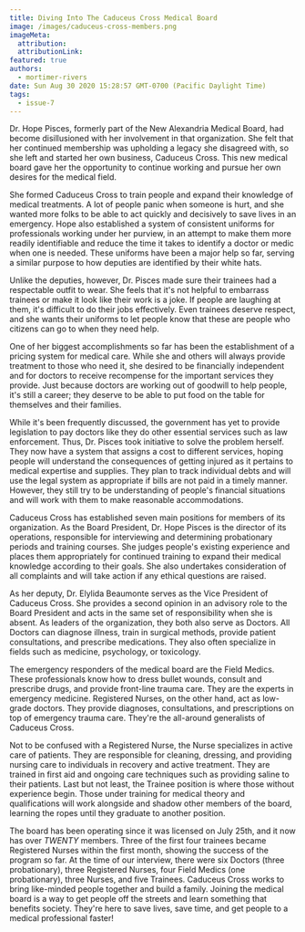 ```yaml
---
title: Diving Into The Caduceus Cross Medical Board
image: /images/caduceus-cross-members.png
imageMeta:
  attribution:
  attributionLink:
featured: true
authors: 
  - mortimer-rivers
date: Sun Aug 30 2020 15:28:57 GMT-0700 (Pacific Daylight Time)
tags:
  - issue-7
---
```


Dr. Hope Pisces, formerly part of the New Alexandria Medical Board, had become disillusioned with her 
involvement in that organization. She felt that her continued membership was upholding a legacy she 
disagreed with, so she left and started her own business, Caduceus Cross. This new medical board 
gave her the opportunity to continue working and pursue her own desires for the medical field.

She formed Caduceus Cross to train people and expand their knowledge of medical treatments. A lot of 
people panic when someone is hurt, and she wanted more folks to be able to act quickly and decisively 
to save lives in an emergency. Hope also established a system of consistent uniforms for 
professionals working under her purview, in an attempt to make them more readily identifiable and 
reduce the time it takes to identify a doctor or medic when one is needed. These uniforms have been 
a major help so far, serving a similar purpose to how deputies are identified by their white hats. 

Unlike the deputies, however, Dr. Pisces made sure their trainees had a respectable outfit to wear. 
She feels that it's not helpful to embarrass trainees or make it look like their work is a joke. 
If people are laughing at them, it's difficult to do their jobs effectively. Even trainees deserve 
respect, and she wants their uniforms to let people know that these are people who citizens can go 
to when they need help. 

One of her biggest accomplishments so far has been the establishment of a pricing system for 
medical care. While she and others will always provide treatment to those who need it, she desired to 
be financially independent and for doctors to receive recompense for the important services they 
provide. Just because doctors are working out of goodwill to help people, it's still a career; 
they deserve to be able to put food on the table for themselves and their families.

While it's been frequently discussed, the government has yet to provide legislation to pay doctors 
like they do other essential services such as law enforcement. Thus, Dr. Pisces took initiative to 
solve the problem herself. They now have a system that assigns a cost to different services, hoping 
people will understand the consequences of getting injured as it pertains to medical expertise and 
supplies. They plan to track individual debts and will use the legal system as appropriate if bills 
are not paid in a timely manner. However, they still try to be understanding of people's financial 
situations and will work with them to make reasonable accommodations.

Caduceus Cross has established seven main positions for members of its organization. As the Board 
President, Dr. Hope Pisces is the director of its operations, responsible for interviewing and 
determining probationary periods and training courses. She judges people's existing experience and 
places them appropriately for continued training to expand their medical knowledge according to their 
goals. She also undertakes consideration of all complaints and will take action if any ethical 
questions are raised.

As her deputy, Dr. Elylida Beaumonte serves as the Vice President of Caduceus Cross. She provides a 
second opinion in an advisory role to the Board President and acts in the same set of responsibility 
when she is absent. As leaders of the organization, they both also serve as Doctors. All Doctors 
can diagnose illness, train in surgical methods, provide patient consultations, and prescribe 
medications. They also often specialize in fields such as medicine, psychology, or toxicology.

The emergency responders of the medical board are the Field Medics. These professionals know how to 
dress bullet wounds, consult and prescribe drugs, and provide front-line trauma care. They are the 
experts in emergency medicine. Registered Nurses, on the other hand, act as low-grade doctors. They 
provide diagnoses, consultations, and prescriptions on top of emergency trauma care. They're the 
all-around generalists of Caduceus Cross.

Not to be confused with a Registered Nurse, the Nurse specializes in active care of patients. They 
are responsible for cleaning, dressing, and providing nursing care to individuals in recovery and 
active treatment. They are trained in first aid and ongoing care techniques such as providing saline 
to their patients. Last but not least, the Trainee position is where those without experience begin. 
Those under training for medical theory and qualifications will work alongside and shadow other 
members of the board, learning the ropes until they graduate to another position.

The board has been operating since it was licensed on July 25th, and it now has over *TWENTY* members. 
Three of the first four trainees became Registered Nurses within the first month, showing the success 
of the program so far. At the time of our interview, there were six Doctors (three probationary), 
three Registered Nurses, four Field Medics (one probationary), three Nurses, and five Trainees. 
Caduceus Cross works to bring like-minded people together and build a family. Joining the medical 
board is a way to get people off the streets and learn something that benefits society. They're 
here to save lives, save time, and get people to a medical professional faster!
